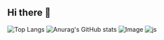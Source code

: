 ## Hi there 👋

<!--
**elysebaek/elysebaek** is a ✨ _special_ ✨ repository because its `README.md` (this file) appears on your GitHub profile.

Here are some ideas to get you started:

- 🔭 I’m currently working on ...
- 🌱 I’m currently learning ...
- 👯 I’m looking to collaborate on ...
- 🤔 I’m looking for help with ...
- 💬 Ask me about ...
- 📫 How to reach me: ...
- 😄 Pronouns: ...
- ⚡ Fun fact: ...
-->
![Top Langs](https://github-readme-stats.vercel.app/api/top-langs/?username=elysebaek&layout=compact&theme=dracula)
![Anurag's GitHub stats](https://github-readme-stats.vercel.app/api?username=elysebaek&show_icons=true&theme=radical)
![Image](https://github.com/user-attachments/assets/06ab29c3-a120-4acd-8ff3-0529bd566338)
![js]([https://img.shields.io/badge/JavaScript-F7DF1E?style=for-the-badge&logo=JavaScript&logoColor=white](https://img.shields.io/badge/Python-14354C?style=for-the-badge&logo=python&logoColor=white))
